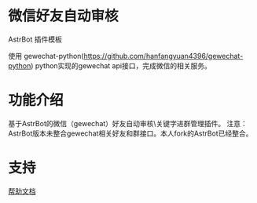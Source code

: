 <!--
 * @Author: diudiu62
 * @Date: 2025-02-17 10:10:40
 * @LastEditTime: 2025-03-05 12:01:51
-->
# 微信好友自动审核

AstrBot 插件模板

使用 gewechat-python(https://github.com/hanfangyuan4396/gewechat-python) python实现的gewechat api接口，完成微信的相关服务。

# 功能介绍

基于AstrBot的微信（gewechat）好友自动审核\关键字进群管理插件。
注意：AstrBot版本未整合gewechat相关好友和群接口。本人fork的AstrBot已经整合。

# 支持

[帮助文档](https://astrbot.soulter.top/center/docs/%E5%BC%80%E5%8F%91/%E6%8F%92%E4%BB%B6%E5%BC%80%E5%8F%91/
)
